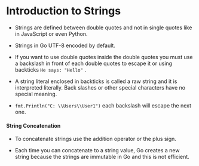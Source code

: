 # Introduction to Strings

* Strings are defined between double quotes and not in single quotes like in JavaScript or even Python.

* Strings in Go UTF-8 encoded by default.

* If you want to use double quotes inside the double quotes you must use a backslash in front of each double quotes to escape it or using backticks `He says: "Hello"` .

* A string literal enclosed in backticks is called a raw string and it is interpreted literally. Back slashes or other special characters have no special meaning.

* `fmt.Println("C: \\Users\\User1")`  each backslash will escape the next one.

#### **String Concatenation**

* To concatenate strings use the addition operator or the plus sign.

* Each time you can concatenate to a string value, Go creates a new string because the strings are immutable in Go and this is not efficient.